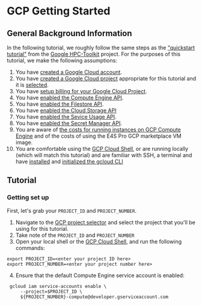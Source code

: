 # GCP Getting Started

## General Background Information

In the following tutorial, we roughly follow the same steps as the
["quickstart tutorial"][1] from the [Google HPC-Toolkit][2] project.
For the purposes of this tutorial, we make the following assumptions:

1. You have [created a Google Cloud account][3].
2. You have [created a Google Cloud project][4] appropriate for this tutorial
   and it is [selected][15].
3. You have [setup billing for your Google Cloud Project][5].
4. You have [enabled the Compute Engine API][6].
5. You have [enabled the Filestore API][7].
6. You have [enabled the Cloud Storage API][8]
7. You have [enabled the Sevice Usage API][9].
8. You have [enabled the Secret Manager API][10].
9. You are aware of [the costs for running instances on GCP Compute Engine][11] and
   of the costs of using the E4S Pro GCP marketplace VM image. <!-- FIXME: these need links when marketplace goes live -->
10. You are comfortable using the [GCP Cloud Shell][12], or are running locally
    (which will match this tutorial) and are familiar with SSH, a terminal and have
    [installed][13] and [initialized the gcloud CLI][14]

[1]: https://cloud.google.com/hpc-toolkit/docs/quickstarts/slurm-cluster
[2]: https://github.com/GoogleCloudPlatform/hpc-toolkit?tab=readme-ov-file#quickstart
[3]: https://console.cloud.google.com/freetrial
[4]: https://cloud.google.com/resource-manager/docs/creating-managing-projects
[5]: https://cloud.google.com/billing/docs/how-to/verify-billing-enabled#console
[6]: https://console.cloud.google.com/apis/api/compute.googleapis.com/overview
[7]: https://console.cloud.google.com/apis/api/file.googleapis.com/overview
[8]: https://console.cloud.google.com/apis/api/storage.googleapis.com/overview
[9]: https://console.cloud.google.com/apis/api/serviceusage.googleapis.com/overview
[10]: https://console.cloud.google.com/apis/api/secretmanager.googleapis.com/overview
[11]: https://cloud.google.com/hpc-toolkit/docs/quickstarts/slurm-cluster#costs
[12]: https://cloud.google.com/hpc-toolkit/docs/quickstarts/slurm-cluster#launch
[13]: https://cloud.google.com/sdk/docs/install
[14]: https://cloud.google.com/sdk/docs/initializing
[15]: https://console.cloud.google.com/projectselector2/home/dashboard

## Tutorial

### Getting set up

First, let's grab your `PROJECT_ID` and `PROJECT_NUMBER`.

1. Navigate to the [GCP project selector][15] and select the project that you'll be using for this tutorial.
2. Take note of the `PROJECT_ID` and `PROJECT_NUMBER`
3. Open your local shell or the [GCP Cloud Shell][12], and run the following commands:
``` shell linenums="1"
export PROJECT_ID=<enter your project ID here>
export PROJECT_NUMBER=<enter your project number here>
```
4. Ensure that the default Compute Engine service account is enabled:
``` shell linenums="1"
 gcloud iam service-accounts enable \
     --project=$PROJECT_ID \
     ${PROJECT_NUMBER}-compute@developer.gserviceaccount.com
```


